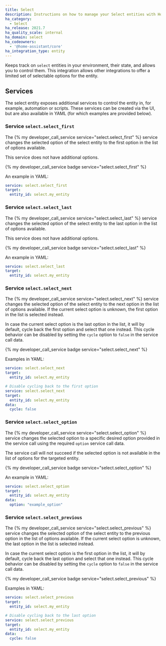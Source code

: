 ```yaml
---
title: Select
description: Instructions on how to manage your Select entities with Home Assistant.
ha_category:
  - Select
ha_release: 2021.7
ha_quality_scale: internal
ha_domain: select
ha_codeowners:
  - '@home-assistant/core'
ha_integration_type: entity
---
```


Keeps track on `select` entities in your environment, their state, and allows
you to control them. This integration allows other integrations to offer
a limited set of selectable options for the entity.

## Services

The select entity exposes additional services to control the entity in, for example,
automation or scripts. These services can be created via the UI, but are
also available in YAML (for which examples are provided below).

### Service `select.select_first`

The {% my developer_call_service service="select.select_first" %} service
changes the selected option of the select entity to the first option in the
list of options available.

This service does not have additional options.

 {% my developer_call_service badge service="select.select_first" %}

An example in YAML:

```yaml
service: select.select_first
target:
  entity_id: select.my_entity
```

### Service `select.select_last`

The {% my developer_call_service service="select.select_last" %} service changes
the selected option of the select entity to the last option in the list of
options available.

This service does not have additional options.

{% my developer_call_service badge service="select.select_last" %}

An example in YAML:

```yaml
service: select.select_last
target:
  entity_id: select.my_entity
```

### Service `select.select_next`

The {% my developer_call_service service="select.select_next" %} service changes
the selected option of the select entity to the next option in the list of
options available. If the current select option is unknown, the first option
in the list is selected instead.

In case the current select option is the last option in the list, it will by
default, cycle back the first option and select that one instead. This cycle
behavior can be disabled by setting the `cycle` option to `false` in the
service call data.

{% my developer_call_service badge service="select.select_next" %}

Examples in YAML:

```yaml
service: select.select_next
target:
  entity_id: select.my_entity
```

```yaml
# Disable cycling back to the first option
service: select.select_next
target:
  entity_id: select.my_entity
data:
  cycle: false
```

### Service `select.select_option`

The {% my developer_call_service service="select.select_option" %} service
changes the selected option to a specific desired option provided in the
service call using the required `option` service call data.

The service call will not succeed if the selected option is not available in
the list of options for the targeted entity.

{% my developer_call_service badge service="select.select_option" %}

An example in YAML:

```yaml
service: select.select_option
target:
  entity_id: select.my_entity
data:
  option: "example_option"
```

### Service `select.select_previous`

The {% my developer_call_service service="select.select_previous" %} service
changes the selected option of the select entity to the previous option in the
list of options available. If the current select option is unknown, the
last option in the list is selected instead.

In case the current select option is the first option in the list, it will by
default, cycle back the last option and select that one instead. This cycle
behavior can be disabled by setting the `cycle` option to `false` in the
service call data.

{% my developer_call_service badge service="select.select_previous" %}

Examples in YAML:

```yaml
service: select.select_previous
target:
  entity_id: select.my_entity
```

```yaml
# Disable cycling back to the last option
service: select.select_previous
target:
  entity_id: select.my_entity
data:
  cycle: false
```
